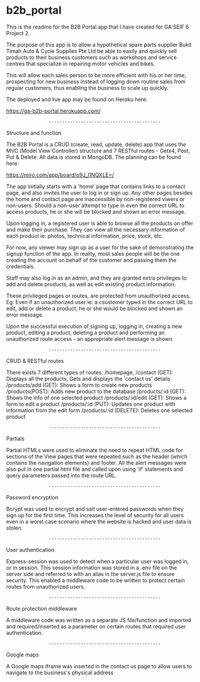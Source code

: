 # b2b_portal

This is the readme for the B2B Portal app that I have created for GA:SEIF 6 Project 2.

The purpose of this app is to allow a hypothetical spare parts supplier Bukit Timah Auto & Cycle Supplies Pte Ltd be able to easily and quickly sell products to their business customers such as workshops and service centres that specialize in repairing motor vehicles and bikes.

This will allow each sales person to be more efficient with his or her time, prospecting for new business instead of logging down routine sales from regular customers, thus enabling the business to scale up quickly.

The deployed and live app may be found on Heroku here:

https://ga-b2b-portal.herokuapp.com/

    				------------------------------------------

Structure and function

The B2B Portal is a CRUD (create, read, update, delete) app that uses the MVC (Model View Controller) structure and 7 RESTful routes - Getx4, Post, Put & Delete. All data is stored in MongoDB. The planning can be found here:

https://miro.com/app/board/o9J_l1NQXLE=/

The app initially starts with a 'home' page that contains links to a contact page, and also invites the user to log in or sign up. Any other pages besides the home and contact page are inaccessible by non-registered viwers or non-users. Should a non-user attempt to type in even the correct URL to access products, he or she will be blocked and shown an error message.

Upon logging in, a registered user is able to browse all the products on offer and make their purchase. They can view all the necessary information of each product ie: photos, technical information, price, stock, etc.

For now, any viewer may sign up as a user for the sake of demonstrating the signup function of the app. In reality, most sales people will be the one creating the account on behalf of the customer and passing them the credentials.

Staff may also log in as an admin, and they are granted extra privileges to add and delete products, as well as edit existing product information.

These privileged pages or routes, are protected from unauthorized access. Eg: Even if an unauthorized user ie: a csustomer typed in the correct URL to edit, add or delete a product, he or she would be blocked and shown an error message.

Upon the successful execution of signing up, logging in, creating a new product, editing a product, deleting a product and performing an unauthorized route access - an appropriate alert message is shown.

    				------------------------------------------

CRUD & RESTful routes

There exists 7 different types of routes:
/homepage, /contact (GET): Displays all the products, Gets and displays the 'contact us' details
/products/add (GET): Shows a form to create new products
/products(POST): Adds new product to the database
/products/:id (GET): Shows the info of one selected product
/products/:id/edit (GET): Shows a form to edit a product
/products/:id (PUT): Updates one product with information from the edit form
/products/:id (DELETE): Deletes one selected product

    				------------------------------------------

Partials

Partial HTMLs were used to eliminate the need to repeat HTML code for sections of the View pages that were repeated such as the header (which contains the navigation elements) and footer. All the alert messages were also put in one partial html file and called upon using 'if' statements and query parameters passed into the route URL.

    				------------------------------------------

Password encryption

Bcrypt was used to encrypt and salt user-entered passwords when they sign up for the first time. This increases the level of security for all users even in a worst case scenario where the website is hacked and user data is stolen.

    				------------------------------------------

User authentication

Express-session was used to detect when a particular user was logged in, or in session. This session information was stored in a .env file on the server side and referred to with an alias in the server.js file to ensure security. This enabled a middleware code to be written to protect certain routes from unauthorized users.

    				------------------------------------------

Route protection middleware

A middleware code was written as a separate JS file/function and imported and required/inserted as a parameter on certain routes that required user authentication.

    				------------------------------------------

Google maps

A Google maps iframe was inserted in the contact us page to allow users to navigate to the business's physical address
